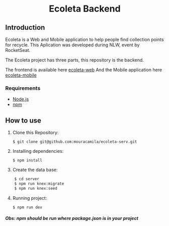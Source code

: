 <h1 align="center">
   Ecoleta Backend
</h1>

## Introduction

Ecoleta is a Web and Mobile application to help people find collection points for recycle. This Aplication was developed during NLW, event by RocketSeat.

The Ecoleta project has three parts, this repository is the backend. 

The frontend is available here [ecoleta-web](https://github.com/mouracamila/ecoleta-web)
And the Mobile application here [ecoleta-mobile](https://github.com/mouracamila/ecoleta-mobile)

### Requirements

- [Node.js](https://nodejs.org/en/)
- [npm](https://www.npmjs.com/)

## How to use

1. Clone this Repository:

   `$ git clone git@github.com:mouracamila/ecoleta-serv.git`

2. Installing dependencies:

   `$ npm install`

3. Create the data base:

```sh
    $ cd server
    $ npm run knex:migrate
    $ npm run knex:seed
```

4. Running project:

   `$ npm run dev`

##### Obs: **npm** should be run where **package.json** is in your project
